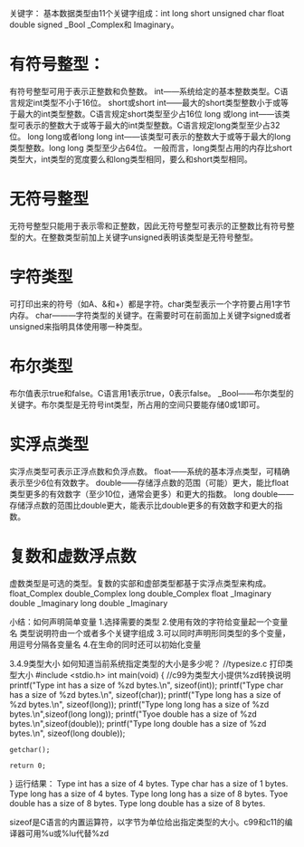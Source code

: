 关键字：
基本数据类型由11个关键字组成：int long short unsigned char float double signed _Bool _Complex和 Imaginary。

# 有符号整型：
有符号整型可用于表示正整数和负整数。
int——系统给定的基本整数类型。C语言规定int类型不小于16位。
short或short int——最大的short类型整数小于或等于最大的int类型整数。C语言规定short类型至少占16位
long 或long int——该类型可表示的整数大于或等于最大的int类型整数。C语言规定long类型至少占32位。
long long或者long long int——该类型可表示的整数大于或等于最大的long类型整数。long long 类型至少占64位。
一般而言，long类型占用的内存比short类型大，int类型的宽度要么和long类型相同，要么和short类型相同。
# 无符号整型
无符号整型只能用于表示零和正整数，因此无符号整型可表示的正整数比有符号整型的大。在整数类型前加上关键字unsigned表明该类型是无符号整型。

# 字符类型
可打印出来的符号（如A、&和+）都是字符。char类型表示一个字符要占用1字节内存。
char———字符类型的关键字。在需要时可在前面加上关键字signed或者unsigned来指明具体使用哪一种类型。

# 布尔类型
布尔值表示true和false。C语言用1表示true，0表示false。
_Bool——布尔类型的关键字。布尔类型是无符号int类型，所占用的空间只要能存储0或1即可。

# 实浮点类型
实浮点类型可表示正浮点数和负浮点数。
float——系统的基本浮点类型，可精确表示至少6位有效数字。
double——存储浮点数的范围（可能）更大，能比float类型更多的有效数字（至少10位，通常会更多）和更大的指数。
long double——存储浮点数的范围比double更大，能表示比double更多的有效数字和更大的指数。

# 复数和虚数浮点数
虚数类型是可选的类型。复数的实部和虚部类型都基于实浮点类型来构成。
float_Complex
double_Complex
long double_Complex
float _Imaginary
double _Imaginary
long double _Imaginary

小结：如何声明简单变量
1.选择需要的类型
2.使用有效的字符给变量起一个变量名
类型说明符由一个或者多个关键字组成
3.可以同时声明形同类型的多个变量，用逗号分隔各变量名
4.在生命的同时还可以初始化变量

3.4.9类型大小
如何知道当前系统指定类型的大小是多少呢？
//typesize.c 打印类型大小
#include <stdio.h>
int main(void)
{
	//c99为类型大小提供%zd转换说明
	printf("Type int has a size of %zd bytes.\n", sizeof(int));
	printf("Type char has a size of %zd bytes.\n", sizeof(char));
	printf("Type long has a size of %zd bytes.\n", sizeof(long));
	printf("Type long long has a size of %zd bytes.\n",sizeof(long long));
	printf("Tyoe double has a size of %zd bytes.\n",sizeof(double));
	printf("Type long double has a size of %zd bytes.\n", sizeof(long double));
	
	getchar();

	return 0;
	
}
运行结果：
Type int has a size of 4 bytes.
Type char has a size of 1 bytes.
Type long has a size of 4 bytes.
Type long long has a size of 8 bytes.
Tyoe double has a size of 8 bytes.
Type long double has a size of 8 bytes.

sizeof是C语言的内置运算符，以字节为单位给出指定类型的大小。c99和c11的编译器可用%u或%lu代替%zd
